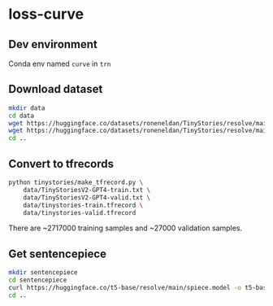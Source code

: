 # loss-curve

## Dev environment 

Conda env named `curve` in `trn`

## Download dataset

```sh
mkdir data
cd data
wget https://huggingface.co/datasets/roneneldan/TinyStories/resolve/main/TinyStoriesV2-GPT4-train.txt
wget https://huggingface.co/datasets/roneneldan/TinyStories/resolve/main/TinyStoriesV2-GPT4-valid.txt
cd ..
```

## Convert to tfrecords

```sh
python tinystories/make_tfrecord.py \
    data/TinyStoriesV2-GPT4-train.txt \
    data/TinyStoriesV2-GPT4-valid.txt \
    data/tinystories-train.tfrecord \
    data/tinystories-valid.tfrecord
```

There are ~2717000 training samples and ~27000 validation samples.

## Get sentencepiece

```sh
mkdir sentencepiece
cd sentencepiece
curl https://huggingface.co/t5-base/resolve/main/spiece.model -o t5-base
cd ..
```

